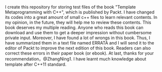   I create this repository for storing test files of the book "Template Metaprogramming with C++", which is published by Packt. 
  I have changed its codes into a great amount of small c++ files to learn relevant contents. In my opinion, in the future, they will help me to review these contents. This book deserves my multiple reading. Anyone who reads this book can download and use them to get a deeper impression without cumbersome private input.
  Moreover, I have found a lot of wrongs in this book. Thus, I have summarized them in a text file named ERRATA and I will send it to the editor of Packt to improve the next edition of this book. Readers can also correct these errors in their paper book (or ebook).
  At last, thanks for your recommendation，@ZhangNing1. I have learnt much knowledge about template after C++11 standard.
